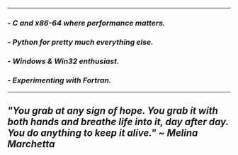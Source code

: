 ---------------
### - ***C and x86-64 where performance matters.***
### - ***Python for pretty much everything else.***
### - ***Windows & Win32 enthusiast.***
### - ***Experimenting with Fortran.***
---------------

## *"You grab at any sign of hope. You grab it with both hands and breathe life into it, day after day. You do anything to keep it alive." ~ Melina Marchetta*
